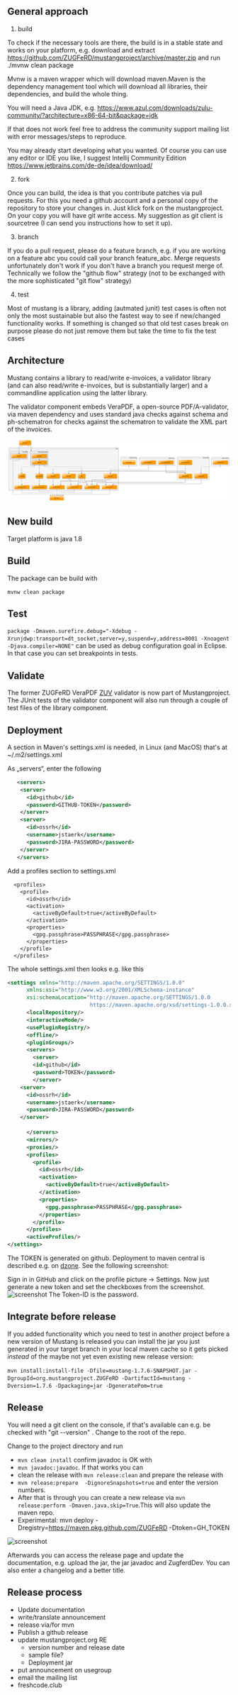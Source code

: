 
## General approach

1. build

To check if the necessary tools are there, the build is in a stable state and works on your platform, e.g. download and extract https://github.com/ZUGFeRD/mustangproject/archive/master.zip and run ./mvnw clean package

Mvnw is a maven wrapper which will download maven.Maven is the dependency management tool which will download all libraries, their dependencies, and build the whole thing.

You will need a Java JDK, e.g. https://www.azul.com/downloads/zulu-community/?architecture=x86-64-bit&package=jdk

If that does not work feel free to address the community support mailing list with error messages/steps to reproduce.

You may already start developing what you wanted. Of course you can use any editor or IDE you like, I suggest Intellij Community Edition https://www.jetbrains.com/de-de/idea/download/


2. fork

Once you can build, the idea is that you contribute patches via pull requests. For this you need a github account and  a personal copy of the repository to store your changes in. Just klick fork on the mustangproject. On your copy you will have git write access. My suggestion as git client is sourcetree (I can send you instructions how to set it up).

3. branch

If you do a pull request, please do a feature branch, e.g. if you are working on a feature abc you could call your branch feature_abc. Merge requests unfortunately don't work if you don't have a branch you request merge of. Technically we follow the "github flow" strategy (not to be exchanged with the more sophisticated "git flow" strategy)

4. test

Most of mustang is a library, adding (autmated junit) test cases is often not only the most sustainable but also the fastest way to see if new/changed functionality works. If something is changed so that old test cases break on purpose please do not just remove them but take the time to fix the test cases


## Architecture

Mustang contains a library to read/write e-invoices, 
a validator library  
(and can also read/write e-invoices, but is substantially 
larger) and a commandline application using the latter 
library.

The validator component embeds VeraPDF, a open-source
PDF/A-validator, via maven dependency and uses standard java
checks against schema and ph-schematron for checks against the schematron
to validate the XML part of the invoices.

![architecture of the validator](ZUV-Architektur.svg "Graph of the architecture of the validator component")

## New build

Target platform is java 1.8

## Build

The package can be build with
```
mvnw clean package
```

## Test

`package -Dmaven.surefire.debug="-Xdebug -Xrunjdwp:transport=dt_socket,server=y,suspend=y,address=8001 -Xnoagent -Djava.compiler=NONE"`
can be used as debug configuration goal in Eclipse. In that case you can set breakpoints in tests.

## Validate

The former ZUGFeRD VeraPDF [ZUV](https://github.com/ZUGFeRD/ZUV/) validator
is now part of Mustangproject. 
The JUnit tests of the validator component will also run through a couple of
test files of the library component.




## Deployment

A section in Maven's settings.xml is needed, in Linux (and MacOS) that's at ~/.m2/settings.xml 

As „servers“, enter the following
```xml
   <servers> 
    <server> 
      <id>github</id> 
      <password>GITHUB-TOKEN</password> 
    </server> 
    <server> 
      <id>ossrh</id> 
      <username>jstaerk</username> 
      <password>JIRA-PASSWORD</password> 
    </server> 
   </servers> 
```
Add a profiles section to settings.xml
```
  <profiles>
    <profile>
      <id>ossrh</id>
      <activation>
        <activeByDefault>true</activeByDefault>
      </activation>
      <properties>
        <gpg.passphrase>PASSPHRASE</gpg.passphrase>
      </properties>
    </profile>
  </profiles>
```

The whole settings.xml then looks e.g. like this
```xml
<settings xmlns="http://maven.apache.org/SETTINGS/1.0.0"
      xmlns:xsi="http://www.w3.org/2001/XMLSchema-instance"
      xsi:schemaLocation="http://maven.apache.org/SETTINGS/1.0.0
                          https://maven.apache.org/xsd/settings-1.0.0.xsd">
      <localRepository/>
      <interactiveMode/>
      <usePluginRegistry/>
      <offline/>
      <pluginGroups/>
      <servers>
        <server> 
      	<id>github</id> 
      	<password>TOKEN</password> 
        </server> 
    <server> 
      <id>ossrh</id> 
      <username>jstaerk</username> 
      <password>JIRA-PASSWORD</password> 
    </server> 

      </servers>
      <mirrors/>
      <proxies/>
      <profiles>
        <profile>
          <id>ossrh</id>
          <activation>
            <activeByDefault>true</activeByDefault>
          </activation>
          <properties>
            <gpg.passphrase>PASSPHRASE</gpg.passphrase>
          </properties>
        </profile>
      </profiles>
      <activeProfiles/>
</settings>
```

The TOKEN is generated on github.
Deployment to maven central is described e.g. on [dzone](https://dzone.com/articles/publish-your-artifacts-to-maven-central).
See the following screenshot:


Sign in in GitHub and click on the profile picture -> Settings. Now just generate a new token and set the checkboxes from the screenshot.
![screenshot](development_documentation_screenshot_github_settings.png "Screenshot Github Settings")
 The Token-ID is the password. 


## Integrate before release

If you added functionality which you need to test in another project before a new version of Mustang is released you can
install the jar you just generated in your target branch in your local maven cache so it gets picked *instead* of the
maybe not yet even existing new release version:

`mvn install:install-file -Dfile=mustang-1.7.6-SNAPSHOT.jar -DgroupId=org.mustangproject.ZUGFeRD -DartifactId=mustang -Dversion=1.7.6 -Dpackaging=jar -DgeneratePom=true`


## Release

You will need a git client on the console, if that's available can e.g. be checked with "git --version" . 
Change to the root of the repo.

Change to the project directory and run 
  * `mvn clean install` confirm javadoc is OK with
  * `mvn javadoc:javadoc`. If that works you can 
  * clean the release with `mvn release:clean` and prepare the release with
  * `mvn release:prepare  -DignoreSnapshots=true` and enter the version numbers. 
  * After that is through you can create a new release via `mvn release:perform -Dmaven.java.skip=True`.This will also update the maven repo. 
  * Experimental: mvn deploy -Dregistry=https://maven.pkg.github.com/ZUGFeRD -Dtoken=GH_TOKEN
  
  ![screenshot](development_documentation_screenshot_release.png "Screenshot Release")
  

Afterwards you can access the release page and update the documentation, e.g. upload the jar, the jar javadoc and ZugferdDev. You can also enter a changelog and a better title. 


## Release process

  * Update documentation
  * write/translate announcement
  * release via/for mvn
  * Publish a github release
  * update mustangproject.org RE
    * version number and release date
    * sample file?
    * Deployment jar
  * put announcement on usegroup
  * email the mailing list
  * freshcode.club
 
